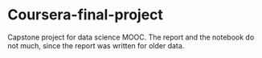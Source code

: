 # Coursera-final-project

Capstone project for data science MOOC.
The report and the notebook do not much, since the report was written for older data.
